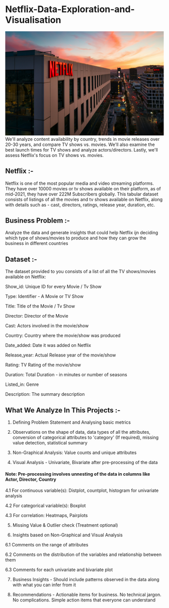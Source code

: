 # Netflix-Data-Exploration-and-Visualisation
![Netflix](https://github.com/SUMIT2925/Netflix-Data-Exploration-and-Visualisation/blob/main/venti-views-lI7dlA5VBp8-unsplash.jpg)
We'll analyze content availability by country, trends in movie releases over 20-30 years, and compare TV shows vs. movies. We'll also examine the best launch times for TV shows and analyze actors/directors. Lastly, we'll assess Netflix's focus on TV shows vs. movies.
## Netflix :-
Netflix is one of the most popular media and video streaming platforms. They have over 10000 movies or tv shows available on their platform, as of mid-2021, they have over 222M Subscribers globally. This tabular dataset consists of listings of all the movies and tv shows available on Netflix, along with details such as - cast, directors, ratings, release year, duration, etc.
## Business Problem :-
Analyze the data and generate insights that could help Netflix ijn deciding which type of shows/movies to produce and how they can grow the business in different countries
## Dataset :-
The dataset provided to you consists of a list of all the TV shows/movies available on Netflix: 

Show_id: Unique ID for every Movie / Tv Show

Type: Identifier - A Movie or TV Show

Title: Title of the Movie / Tv Show

Director: Director of the Movie

Cast: Actors involved in the movie/show

Country: Country where the movie/show was produced

Date_added: Date it was added on Netflix

Release_year: Actual Release year of the movie/show

Rating: TV Rating of the movie/show

Duration: Total Duration - in minutes or number of seasons

Listed_in: Genre

Description: The summary description

## What We Analyze In This Projects :-

1. Defining Problem Statement and Analysing basic metrics

2. Observations on the shape of data, data types of all the attributes, conversion of categorical attributes to 'category' (If required), missing value detection, statistical summary

3. Non-Graphical Analysis: Value counts and unique attributes

4. Visual Analysis - Univariate, Bivariate after pre-processing of the data

#### Note: Pre-processing involves unnesting of the data in columns like Actor, Director, Country

4.1 For continuous variable(s): Distplot, countplot, histogram for univariate analysis 

4.2 For categorical variable(s): Boxplot

4.3 For correlation: Heatmaps, Pairplots

5. Missing Value & Outlier check (Treatment optional)

6. Insights based on Non-Graphical and Visual Analysis

6.1 Comments on the range of attributes

6.2 Comments on the distribution of the variables and relationship between them

6.3 Comments for each univariate and bivariate plot

7. Business Insights  - Should include patterns observed in the data along with what you can infer from it

8. Recommendations - Actionable items for business. No technical jargon. No complications. Simple action items that everyone can understand
